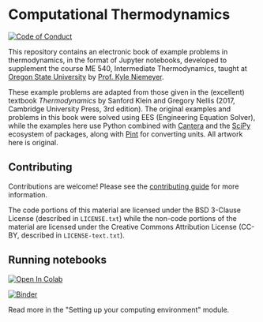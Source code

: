 # Computational Thermodynamics

[![Code of Conduct](https://img.shields.io/badge/code%20of%20conduct-contributor%20covenant-green.svg)](https://www.contributor-covenant.org/version/2/0/code_of_conduct/)

This repository contains an electronic book of example problems in thermodynamics, in the format of Jupyter notebooks, developed to supplement the course ME 540, Intermediate Thermodynamics, taught at [Oregon State University](https://oregonstate.edu) by [Prof. Kyle Niemeyer](https://mime.oregonstate.edu/people/kyle-niemeyer).

These example problems are adapted from those given in the (excellent) textbook *Thermodynamics* by Sanford Klein and Gregory Nellis (2017, Cambridge University Press, 3rd edition). The original examples and problems in this book were solved using EES (Engineering Equation Solver), while the examples here use Python combined with [Cantera](https://cantera.org) and the [SciPy](https://www.scipy.org) ecosystem of packages, along with [Pint](https://pint.readthedocs.io) for converting units.
All artwork here is original.

## Contributing

Contributions are welcome! Please see the [contributing guide](https://kyleniemeyer.github.io/computational-thermo/contributing.html) for more information.

The code portions of this material are licensed under the BSD 3-Clause License (described in `LICENSE.txt`) while the non-code portions of the material are licensed under the Creative Commons Attribution License (CC-BY, described in `LICENSE-text.txt`).

## Running notebooks

[![Open In Colab](https://colab.research.google.com/assets/colab-badge.svg)](https://colab.research.google.com/github/kyleniemeyer/computational-thermo/blob/master/colab-demo.ipynb)

[![Binder](https://mybinder.org/badge_logo.svg)](https://mybinder.org/v2/gh/kyleniemeyer/computational-thermo/master?filepath=blob%2Fmaster%2Fcontent%2Fintro-solving-problems.ipynb)

Read more in the "Setting up your computing environment" module.
